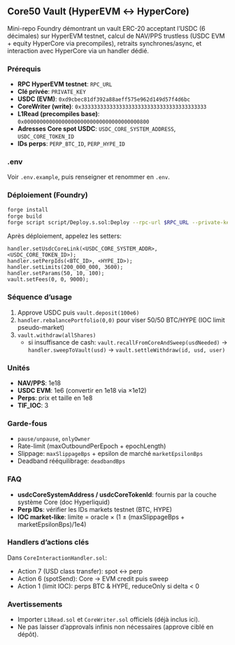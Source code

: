 ## Core50 Vault (HyperEVM ↔ HyperCore)

Mini-repo Foundry démontrant un vault ERC-20 acceptant l’USDC (6 décimales) sur HyperEVM testnet, calcul de NAV/PPS trustless (USDC EVM + equity HyperCore via precompiles), retraits synchrones/async, et interaction avec HyperCore via un handler dédié.

### Prérequis
- **RPC HyperEVM testnet**: `RPC_URL`
- **Clé privée**: `PRIVATE_KEY`
- **USDC (EVM)**: `0xd9cbec81df392a88aeff575e962d149d57f4d6bc`
- **CoreWriter (write)**: `0x3333333333333333333333333333333333333333`
- **L1Read (precompiles base)**: `0x0000000000000000000000000000000000000800`
- **Adresses Core spot USDC**: `USDC_CORE_SYSTEM_ADDRESS`, `USDC_CORE_TOKEN_ID`
- **IDs perps**: `PERP_BTC_ID`, `PERP_HYPE_ID`

### .env
Voir `.env.example`, puis renseigner et renommer en `.env`.

### Déploiement (Foundry)
```bash
forge install
forge build
forge script script/Deploy.s.sol:Deploy --rpc-url $RPC_URL --private-key $PRIVATE_KEY --broadcast
```

Après déploiement, appelez les setters:
```solidity
handler.setUsdcCoreLink(<USDC_CORE_SYSTEM_ADDR>, <USDC_CORE_TOKEN_ID>);
handler.setPerpIds(<BTC_ID>, <HYPE_ID>);
handler.setLimits(200_000_000, 3600);
handler.setParams(50, 10, 100);
vault.setFees(0, 0, 9000);
```

### Séquence d’usage
1) Approve USDC puis `vault.deposit(100e6)`
2) `handler.rebalancePortfolio(0,0)` pour viser 50/50 BTC/HYPE (IOC limit pseudo-market)
3) `vault.withdraw(allShares)`
   - si insuffisance de cash: `vault.recallFromCoreAndSweep(usdNeeded)` → `handler.sweepToVault(usd)` → `vault.settleWithdraw(id, usd, user)`

### Unités
- **NAV/PPS**: 1e18
- **USDC EVM**: 1e6 (convertir en 1e18 via ×1e12)
- **Perps**: prix et taille en 1e8
- **TIF_IOC**: 3

### Garde-fous
- `pause/unpause`, `onlyOwner`
- Rate-limit (maxOutboundPerEpoch + epochLength)
- Slippage: `maxSlippageBps` + epsilon de marché `marketEpsilonBps`
- Deadband rééquilibrage: `deadbandBps`

### FAQ
- **usdcCoreSystemAddress / usdcCoreTokenId**: fournis par la couche système Core (doc Hyperliquid)
- **Perp IDs**: vérifier les IDs markets testnet (BTC, HYPE)
- **IOC market-like**: limite = oracle × (1 ± (maxSlippageBps + marketEpsilonBps)/1e4)

### Handlers d’actions clés
Dans `CoreInteractionHandler.sol`:
- Action 7 (USD class transfer): spot ↔ perp
- Action 6 (spotSend): Core → EVM credit puis sweep
- Action 1 (limit IOC): perps BTC & HYPE, reduceOnly si delta < 0

### Avertissements
- Importer `L1Read.sol` et `CoreWriter.sol` officiels (déjà inclus ici).
- Ne pas laisser d’approvals infinis non nécessaires (approve ciblé en dépôt).

